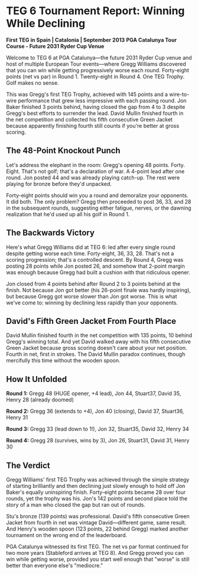 # TEG 6 Tournament Report: Winning While Declining

**First TEG in Spain | Catalonia | September 2013**
**PGA Catalunya Tour Course - Future 2031 Ryder Cup Venue**

Welcome to TEG 6 at PGA Catalunya—the future 2031 Ryder Cup venue and host of multiple European Tour events—where Gregg Williams discovered that you can win while getting progressively worse each round. Forty-eight points (net vs par) in Round 1. Twenty-eight in Round 4. One TEG Trophy. Golf makes no sense.

This was Gregg's first TEG Trophy, achieved with 145 points and a wire-to-wire performance that grew less impressive with each passing round. Jon Baker finished 3 points behind, having closed the gap from 4 to 3 despite Gregg's best efforts to surrender the lead. David Mullin finished fourth in the net competition and collected his fifth consecutive Green Jacket because apparently finishing fourth still counts if you're better at gross scoring.

## The 48-Point Knockout Punch

Let's address the elephant in the room: Gregg's opening 48 points. Forty. Eight. That's not golf; that's a declaration of war. A 4-point lead after one round. Jon posted 44 and was already playing catch-up. The rest were playing for bronze before they'd unpacked.

Forty-eight points should win you a round and demoralize your opponents. It did both. The only problem? Gregg then proceeded to post 36, 33, and 28 in the subsequent rounds, suggesting either fatigue, nerves, or the dawning realization that he'd used up all his golf in Round 1.

## The Backwards Victory

Here's what Gregg Williams did at TEG 6: led after every single round despite getting worse each time. Forty-eight, 36, 33, 28. That's not a scoring progression; that's a controlled descent. By Round 4, Gregg was posting 28 points while Jon posted 26, and somehow that 2-point margin was enough because Gregg had built a cushion with that ridiculous opener.

Jon closed from 4 points behind after Round 2 to 3 points behind at the finish. Not because Jon got better (his 26-point finale was hardly inspiring), but because Gregg got worse slower than Jon got worse. This is what we've come to: winning by declining less rapidly than your opponents.

## David's Fifth Green Jacket From Fourth Place

David Mullin finished fourth in the net competition with 135 points, 10 behind Gregg's winning total. And yet David walked away with his fifth consecutive Green Jacket because gross scoring doesn't care about your net position. Fourth in net, first in strokes. The David Mullin paradox continues, though mercifully this time without the wooden spoon.

## How It Unfolded

**Round 1:** Gregg 48 (HUGE opener, +4 lead), Jon 44, Stuart37, David 35, Henry 28 (already doomed)

**Round 2:** Gregg 36 (extends to +4), Jon 40 (closing), David 37, Stuart36, Henry 31

**Round 3:** Gregg 33 (lead down to 1!), Jon 32, Stuart35, David 32, Henry 34

**Round 4:** Gregg 28 (survives, wins by 3), Jon 26, Stuart31, David 31, Henry 30

## The Verdict

Gregg Williams' first TEG Trophy was achieved through the simple strategy of starting brilliantly and then declining just slowly enough to hold off Jon Baker's equally uninspiring finish. Forty-eight points became 28 over four rounds, yet the trophy was his. Jon's 142 points and second place told the story of a man who closed the gap but ran out of rounds.

Stu's bronze (139 points) was professional. David's fifth consecutive Green Jacket from fourth in net was vintage David—different game, same result. And Henry's wooden spoon (123 points, 22 behind Gregg) marked another tournament on the wrong end of the leaderboard.

PGA Catalunya witnessed its first TEG. The net vs par format continued for two more years (Stableford arrives at TEG 8). And Gregg proved you can win while getting worse, provided you start well enough that "worse" is still better than everyone else's "mediocre."
